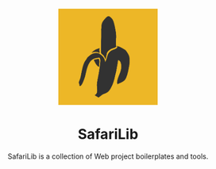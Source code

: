 <!-- markdownlint-disable-next-line -->
<p align="center">
    <img width="200" src="../assets/logo.png" alt="SafariUI logo">
</p>
<h1 align="center">SafariLib</h1>

<!-- markdownlint-disable-next-line -->
<p align="center">
SafariLib is a collection of Web project boilerplates and tools.
</p>
